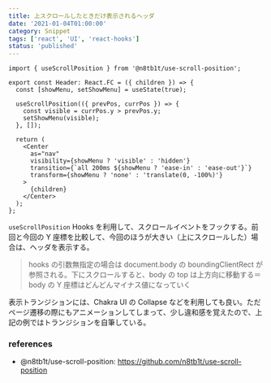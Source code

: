 ```yaml
---
title: 上スクロールしたときだけ表示されるヘッダ
date: '2021-01-04T01:00:00'
category: Snippet
tags: ['react', 'UI', 'react-hooks']
status: 'published'
---
```


```tsx:header.tsx
import { useScrollPosition } from '@n8tb1t/use-scroll-position';

export const Header: React.FC = ({ children }) => {
  const [showMenu, setShowMenu] = useState(true);

  useScrollPosition(({ prevPos, currPos }) => {
    const visible = currPos.y > prevPos.y;
    setShowMenu(visible);
  }, []);

  return (
    <Center
      as="nav"
      visibility={showMenu ? 'visible' : 'hidden'}
      transition={`all 200ms ${showMenu ? 'ease-in' : 'ease-out'}`}
      transform={showMenu ? 'none' : 'translate(0, -100%)'}
    >
      {children}
    </Center>
  );
};
```

`useScrollPosition` Hooks を利用して、スクロールイベントをフックする。前回と今回の Y 座標を比較して、今回のほうが大きい（上にスクロールした）場合は、ヘッダを表示する。

> hooks の引数無指定の場合は document.body の boundingClientRect が参照される。下にスクロールすると、body の top は上方向に移動する＝ body の Y 座標はどんどんマイナス値になっていく

表示トランジションには、Chakra UI の Collapse などを利用しても良い。ただページ遷移の際にもアニメーションしてしまって、少し違和感を覚えたので、上記の例ではトランジションを自筆している。

### references

- @n8tb1t/use-scroll-position: https://github.com/n8tb1t/use-scroll-position
